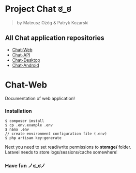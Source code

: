 # Project Chat ಠ_ಠ
> by Mateusz Ożóg & Patryk Kozarski

## All Chat application repositories

- [Chat-Web](https://github.com/MatiPati/Chat-Web)
- [Chat-API](https://github.com/MatiPati/Chat-API)
- [Chat-Desktop](https://github.com/MatiPati/Chat-Desktop)
- [Chat-Android](https://github.com/MatiPati/Chat-Android)

# Chat-Web

Documentation of web application!

### Installation

```
$ composer install
$ cp .env.example .env
$ nano .env
// create environment configuration file (.env)
$ php artisan key:generate
```

Next you need to set read/write permissions to **storage/** folder.  
Laravel needs to store logs/sessions/cache somewhere!

### Have fun ノಠ_ಠノ